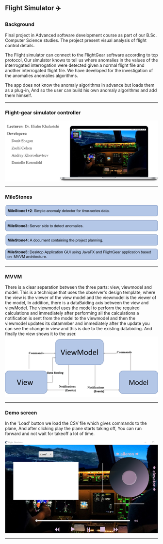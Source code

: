 ﻿## Flight Simulator ✈️


### Background
Final project in Advanced software development course
as part of our B.Sc. Computer Science studies.
The project present visual analysis of flight control details.


The Flight simulator can connect to the FlightGear software according to  tcp protocol,
Our simulator knows to tell us where anomalies in the values ​​of the interrogated interrogation were detected given a normal flight file and another interrogated flight file.
We have developed for the investigation of the anomalies anomalies algorithms.

The app does not know the anomaly algorithms in advance but loads them as a plug-in,
And so the user can build his own anomaly algorithms and add them himself.

---

### Flight-gear simulator controller
<img src="img\img0.png" width=555>

---

### MileStones
<img src="img\img01.png" width=555>

---

### MVVM
There is a clear separation between the three parts: view, viewmodel and model.
This is a technique that uses the observer's design template, where the view is the viewer of the view model and the viewmodel is the viewer of the model,
In addition, there is a dataBaiding axis between the view and viewModel.
The viewmodel uses the model to perform the required calculations and immediately after performing all the calculations a notification is sent from the model to the viewmodel and then the viewmodel updates its datammber and immediately after the update you can see the change in view and this is due to the existing databiding. And finally the view shows it to the user.
<img src="img\img02.png" width=555>

---

### Demo screen
In the 'Load' button we load the CSV file which gives commands to the plane,
And after clicking play the plane starts taking off,
You can run forward and not wait for takeoff a lot of time.

<img src="img\img03.png" width=555>

---

